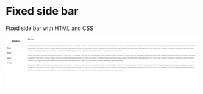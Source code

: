 # Fixed side bar

Fixed side bar with HTML and CSS

![Sidebar](https://github.com/JosePedroSilva/WebDev-Resources/blob/master/sideBar/img/sidebar.png)